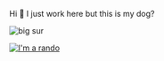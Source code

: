 Hi :wave: I just work here but this is my dog?

![big sur](https://github.com/southgate/southgate/blob/master/41834699-00acc260-780a-11e8-992f-8350fbb3b8bb.png)

[![I'm a rando](https://www.randos.online/u/southgate)](https://randos.online/u/southgate/next)
